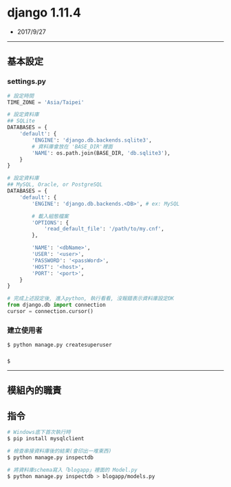 # django 1.11.4
- 2017/9/27


---
## 基本設定

### settings.py

``` python
# 設定時間
TIME_ZONE = 'Asia/Taipei'
```

``` python
# 設定資料庫
## SQLite
DATABASES = {
    'default': {
        'ENGINE': 'django.db.backends.sqlite3',
        # 資料庫會放在 'BASE_DIR'裡面
        'NAME': os.path.join(BASE_DIR, 'db.sqlite3'),
    }
}
```

``` python
# 設定資料庫
## MySQL, Oracle, or PostgreSQL
DATABASES = {
    'default': {
        'ENGINE': 'django.db.backends.<DB>', # ex: MySQL 

        # 載入組態檔案
        'OPTIONS': {
            'read_default_file': '/path/to/my.cnf',
        },

        'NAME': '<dbName>',        
        'USER': '<user>',       
        'PASSWORD': '<passWord>',  
        'HOST': '<host>', 
        'PORT': '<port>', 
    }
}
```
```python
# 完成上述設定後, 進入python, 執行看看, 沒報錯表示資料庫設定OK
from django.db import connection
cursor = connection.cursor()
```

### 建立使用者
``` sh
$ python manage.py createsuperuser
```

###
```
$ 
```

---

## 模組內的職責

## 指令

``` sh
# Windows底下首次執行時
$ pip install mysqlclient

# 檢查串接資料庫後的結果(會印出一堆東西)
$ python manage.py inspectdb

# 將資料庫schema寫入「blogapp」裡面的 Model.py
$ python manage.py inspectdb > blogapp/models.py
```